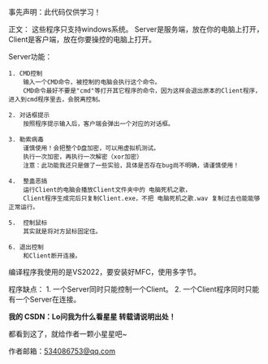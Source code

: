 事先声明：此代码仅供学习！

正文：
这些程序只支持windows系统。
Server是服务端，放在你的电脑上打开，
Client是客户端，放在你要操控的电脑上打开。

Server功能：
    
    1. CMD控制
        输入一个CMD命令，被控制的电脑会执行这个命令。
        CMD命令最好不要是"cmd"等打开其它程序的命令，因为这样会退出原本的Client程序，进入到cmd程序里去，会脱离控制。
    
    2. 对话框提示
        按照程序提示输入后，客户端会弹出一个对应的对话框。
    
    3. 勒索病毒
        谨慎使用！会把整个D盘加密，可以用虚拟机测试。
        执行一次加密，再执行一次解密（xor加密）
        注意：此功能我还只是做了一些实验，具体是否存在bug尚不明确，请谨慎使用！
    
    4.  整蛊恶搞
        运行Client的电脑会播放Client文件夹中的 电脑死机之歌，
        Client程序生成完后只复制Client.exe，不把 电脑死机之歌.wav 复制过去也能能够正常运行。
    
    5.  控制鼠标
        其实就是将对方鼠标固定住。
    
    6. 退出控制
        和Client断开连接。

编译程序我使用的是VS2022，要安装好MFC，使用多字节。

程序缺点：
    1. 一个Server同时只能控制一个Client。
    2. 一个Client程序同时只能有一个Server在连接。

 **我的 CSDN：Lo问我为什么看星星
转载请说明出处！** 

都看到这了，就给作者一颗小星星吧~

作者邮箱：534086753@qq.com